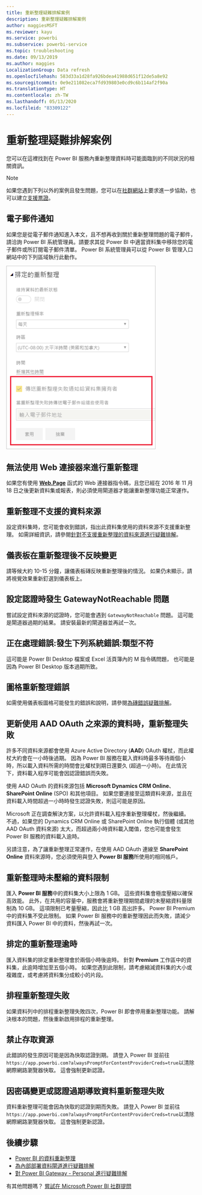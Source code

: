 ```yaml
---
title: 重新整理疑難排解案例
description: 重新整理疑難排解案例
author: maggiesMSFT
ms.reviewer: kayu
ms.service: powerbi
ms.subservice: powerbi-service
ms.topic: troubleshooting
ms.date: 09/13/2019
ms.author: maggies
LocalizationGroup: Data refresh
ms.openlocfilehash: 583d33a1d28fa926bdea41988d651f12de5a8e92
ms.sourcegitcommit: 0e9e211082eca7fd939803e0cd9c6b114af2f90a
ms.translationtype: HT
ms.contentlocale: zh-TW
ms.lasthandoff: 05/13/2020
ms.locfileid: "83309122"
---
```

# <a name="troubleshooting-refresh-scenarios"></a>重新整理疑難排解案例

您可以在這裡找到在 Power BI 服務內重新整理資料時可能面臨到的不同狀況的相關資訊。

> [!NOTE]
> 如果您遇到下列以外的案例且發生問題，您可以在[社群網站](https://community.powerbi.com/)上要求進一步協助，也可以建立[支援票證](https://powerbi.microsoft.com/support/)。
>
>

## <a name="email-notifications"></a>電子郵件通知

如果您是從電子郵件通知進入本文，且不想再收到關於重新整理問題的電子郵件，請洽詢 Power BI 系統管理員。請要求其從 Power BI 中適當資料集中移除您的電子郵件或所訂閱電子郵件清單。 Power BI 系統管理員可以從 Power BI 管理入口網站中的下列區域執行此動作。

![重新整理通知的電子郵件](media/refresh-troubleshooting-refresh-scenarios/refresh-email.png)

## <a name="refresh-using-web-connector-doesnt-work-properly"></a>無法使用 Web 連接器來進行重新整理

如果您有使用 [**Web.Page**](https://msdn.microsoft.com/library/mt260924.aspx) 函式的 Web 連接器指令碼，且您已經在 2016 年 11 月 18 日之後更新資料集或報表，則必須使用閘道器才能讓重新整理功能正常運作。

## <a name="unsupported-data-source-for-refresh"></a>重新整理不支援的資料來源

設定資料集時，您可能會收到錯誤，指出此資料集使用的資料來源不支援重新整理。 如需詳細資訊，請參閱[針對不支援重新整理的資料來源進行疑難排解](service-admin-troubleshoot-unsupported-data-source-for-refresh.md)。

## <a name="dashboard-doesnt-reflect-changes-after-refresh"></a>儀表板在重新整理後不反映變更

請等候大約 10-15 分鐘，讓儀表板磚反映重新整理後的情況。 如果仍未顯示，請將視覺效果重新釘選到儀表板上。

## <a name="gatewaynotreachable-when-setting-credentials"></a>設定認證時發生 GatewayNotReachable 問題

嘗試設定資料來源的認證時，您可能會遇到 `GatewayNotReachable` 問題。 這可能是閘道器過期的結果。 請安裝最新的閘道器並再試一次。

## <a name="processing-error-the-following-system-error-occurred-type-mismatch"></a>正在處理錯誤:發生下列系統錯誤:類型不符

這可能是 Power BI Desktop 檔案或 Excel 活頁簿內的 M 指令碼問題， 也可能是因為 Power BI Desktop 版本過期所致。

## <a name="tile-refresh-errors"></a>圖格重新整理錯誤

如需使用儀表板圖格可能發生的錯誤和說明，請參閱[為磚錯誤疑難排解](refresh-troubleshooting-tile-errors.md)。

## <a name="refresh-fails-when-updating-data-from-sources-that-use-aad-oauth"></a>更新使用 AAD OAuth 之來源的資料時，重新整理失敗

許多不同資料來源都會使用 Azure Active Directory (**AAD**) OAuth 權杖，而此權杖大約會在一小時後過期。 因為 Power BI 服務在載入資料時最多等待兩個小時，所以載入資料所需的時間會比權杖到期日還要久 (超過一小時)。 在此情況下，資料載入程序可能會因認證錯誤而失敗。

使用 AAD OAuth 的資料來源包括 **Microsoft Dynamics CRM Online**、**SharePoint Online** (SPO) 和其他項目。 如果您要連接至這類資料來源，並且在資料載入時間超過一小時時發生認證失敗，則這可能是原因。

Microsoft 正在調查解決方案，以允許資料載入程序重新整理權杖，然後繼續。 不過，如果您的 Dynamics CRM Online 或 SharePoint Online 執行個體 (或其他 AAD OAuth 資料來源) 太大，而超過兩小時資料載入閾值，您也可能會發生 Power BI 服務的資料載入逾時。

另請注意，為了讓重新整理正常運作，在使用 AAD OAuth 連線至 **SharePoint Online** 資料來源時，您必須使用與登入 **Power BI 服務**所使用的相同帳戶。

## <a name="uncompressed-data-limits-for-refresh"></a>重新整理時未壓縮的資料限制

匯入 **Power BI 服務**中的資料集大小上限為 1 GB。 這些資料集會極度壓縮以確保高效能。 此外，在共用的容量中，服務會將重新整理期間處理的未壓縮資料量限制為 10 GB。 這項限制已考量壓縮，因此比 1 GB 高出許多。 Power BI Premium 中的資料集不受此限制。 如果 Power BI 服務中的重新整理因此而失敗，請減少資料匯入 Power BI 中的資料，然後再試一次。

## <a name="scheduled-refresh-timeout"></a>排定的重新整理逾時

匯入資料集的排定重新整理會於兩個小時後逾時。 針對 **Premium** 工作區中的資料集，此逾時增加至五個小時。 如果您遇到此限制，請考慮縮減資料集的大小或複雜度，或考慮將資料集分成較小的片段。

## <a name="scheduled-refresh-failures"></a>排程重新整理失敗

如果資料列中的排程重新整理失敗四次，Power BI 即會停用重新整理功能。 請解決根本的問題，然後重新啟用排程的重新整理。

## <a name="access-to-the-resource-is-forbidden"></a>禁止存取資源  

此錯誤的發生原因可能是因為快取認證到期。 請登入 Power BI 並前往 `https://app.powerbi.com?alwaysPromptForContentProviderCreds=true`以清除網際網路瀏覽器快取。 這會強制更新認證。

## <a name="data-refresh-failure-because-of-password-change-or-expired-credentials"></a>因密碼變更或認證過期導致資料重新整理失敗

資料重新整理可能會因為快取的認證到期而失敗。 請登入 Power BI 並前往 `https://app.powerbi.com?alwaysPromptForContentProviderCreds=true`以清除網際網路瀏覽器快取。 這會強制更新認證。

## <a name="next-steps"></a>後續步驟

- [Power BI 的資料重新整理](refresh-data.md)  
- [為內部部署資料閘道進行疑難排解](service-gateway-onprem-tshoot.md)  
- [對 Power BI Gateway - Personal 進行疑難排解](service-admin-troubleshooting-power-bi-personal-gateway.md)  

有其他問題嗎？ [嘗試在 Microsoft Power BI 社群提問](https://community.powerbi.com/)
